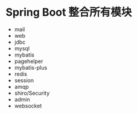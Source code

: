 # Spring Boot 整合所有模块

* mail
* web
* jdbc
* mysql
* mybatis
* pagehelper
* mybatis-plus
* redis
* session
* amqp
* shiro/Security
* admin
* websocket